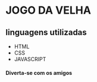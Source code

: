 # JOGO DA VELHA

## linguagens utilizadas
* HTML
* CSS
* JAVASCRIPT

#### Diverta-se com os amigos

